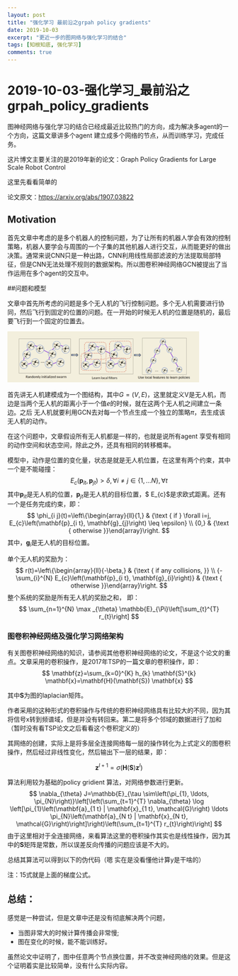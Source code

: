 ```yaml
---
layout: post
title: "强化学习 最前沿之grpah policy gradients"
date: 2019-10-03
excerpt: "更近一步的图网络与强化学习的结合"
tags: [知根知底, 强化学习]
comments: true
---
```


# 2019-10-03-强化学习_最前沿之grpah_policy_gradients

图神经网络与强化学习的结合已经成最近比较热门的方向，成为解决多agent的一个方向，这篇文章讲多个agent 建立成多个网络的节点，从而训练学习，完成任务。

这片博文主要关注的是2019年新的论文：Graph Policy Gradients for Large Scale Robot Control

这里先看看简单的

论文原文：https://arxiv.org/abs/1907.03822

## Motivation

首先文章中考虑的是多个机器人的控制问题，为了让所有的机器人学会有效的控制策略，机器人要学会与周围的一个子集的其他机器人进行交互，从而能更好的做出决策。通常来说CNN只是一种出路，CNN利用线性局部滤波的方法提取局部特征，但是CNN无法处理不规则的数据架构。所以图卷积神经网络GCN被提出了当作运用在多个agent的交互中。

##问题和模型

文章中首先所考虑的问题是多个无人机的飞行控制问题。多个无人机需要进行协同，然后飞行到固定的位置的问题。在一开始的时候无人机的位置是随机的，最后要飞行到一个固定的位置去。

<img src="image/grpahpolicygradient.png" alt="屏幕快照 2019-10-03 下午4.19.47" style="zoom:50%;" />

首先讲无人机建模成为一个图结构，其中$G=(V,E)$，这里就定义V是无人机，而边是当两个无人机的距离小于一个值$e$的时候，就在这两个无人机之间建立一条边。之后 无人机就要利用GCN去对每一个节点生成一个独立的策略$\pi$，去生成该无人机的动作。

在这个问题中，文章假设所有无人机都是一样的，也就是说所有agent 享受有相同的动作空间和状态空间，除此之外，还具有相同的转移概率。



模型中，动作是位置的变化量，状态是就是无人机位置，在这里有两个约束，其中一个是不能碰撞：
$$
E_{c}\left(\mathbf{p}_{i t}, \mathbf{p}_{j t}\right)>\delta, \forall i \neq j \in\{1, \ldots N\}, \forall t
$$
其中$\mathbf{p}_{i t}$是无人机的位置，$\mathbf{p}_{j t}$是无人机的目标位置，$ E_{c}$是求欧式距离。还有一个是任务完成约束，即：
$$
\phi_{i j}(t)=\left\{\begin{array}{ll}{1,} & {\text { if } \forall i=j, E_{c}\left(\mathbf{p}_{i t}, \mathbf{g}_{j}\right) \leq \epsilon} \\ {0,} & {\text { otherwise }}\end{array}\right.
$$
其中，$\mathbf{g}_{i}$是无人机的目标位置。

单个无人机的奖励为：
$$
r(t)=\left\{\begin{array}{ll}{-\beta,} & {\text { if any collisions, }} \\ {-\sum_{i}^{N} E_{c}\left(\mathbf{p}_{i t}, \mathbf{g}_{i}\right)} & {\text { otherwise }}\end{array}\right.
$$
整个系统的奖励是所有无人机的奖励之和， 即：
$$
\sum_{n=1}^{N} \max _{\theta} \mathbb{E}_{\Pi}\left[\sum_{t}^{T} r_{t}\right]
$$

### 图卷积神经网络及强化学习网络架构

有关图卷积神经网络的知识，请参阅其他卷积神经网络的论文，不是这个论文的重点。文章采用的卷积操作，是2017年TSP的一篇文章的卷积操作，即：
$$
\mathbf{z}=\sum_{k=0}^{K} h_{k} \mathbf{S}^{k} \mathbf{x}=\mathbf{H}(\mathbf{S}) \mathbf{x}
$$

其中$\mathbf{S}$为图的laplacian矩阵。

作者采用的这种形式的卷积操作与传统的卷积神经网络具有比较大的不同，因为其将信号x转到频谱域，但是并没有转回来。第二是将多个邻域的数据进行了加和（暂时没有看TSP论文之后看看这个卷积定义的）

其网络的创建，实际上是将多层全连接网络每一层的操作转化为上式定义的图卷积操作，然后经过非线性变化，然后输出下一层的结果，即：

$$
\mathbf{z}^{l+1}=\sigma\left(\mathbf{H}(\mathbf{S}) \mathbf{z}^{l}\right)
$$

算法利用较为基础的policy gridient 算法，对网络参数进行更新。
$$
\nabla_{\theta} J=\mathbb{E}_{\tau \sim\left(\pi_{1}, \ldots, \pi_{N}\right)}\left[\left(\sum_{t=1}^{T} \nabla_{\theta} \log \left[\pi_{1}\left(\mathbf{a}_{1 t} | \mathbf{x}_{1 t}, \mathcal{G}\right) \ldots \pi_{N}\left(\mathbf{a}_{N t} | \mathbf{x}_{N t}, \mathcal{G}\right)\right]\right)\left(\sum_{t=1}^{T} r_{t}\right)\right]
$$
由于这里相对于全连接网络，来看算法这里的卷积操作其实也是线性操作，因为其中的$\mathbf{S}$矩阵是常数，所以误差反向传播的问题应该是不大的。

总结其算法可以得到以下的伪代码（嗯 实在是没看懂他计算y是干啥的）

注：15式就是上面的梯度公式。

## 总结：

感觉是一种尝试，但是文章中还是没有彻底解决两个问题，

+ 当图非常大的时候计算传播会非常慢;
+ 图在变化的时候，能不能训练好。

虽然论文中证明了，图中任意两个节点换位置，并不改变神经网络的效果。但是这个证明着实是比较简单，没有什么实际内容。